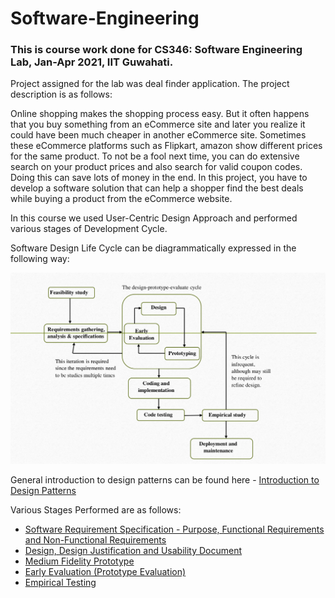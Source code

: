 # Software-Engineering

### This is course work done for CS346: Software Engineering Lab, Jan-Apr 2021, IIT Guwahati.

Project assigned for the lab was deal finder application. The project description is as follows:

Online shopping makes the shopping process easy. But it often happens that you buy something from an eCommerce site and later you realize it could
have been much cheaper in another eCommerce site. Sometimes these eCommerce platforms such as Flipkart, amazon show different prices for the same product. 
To not be a fool next time, you can do extensive search on
your product prices and also search for valid coupon codes. Doing this can save lots of money in the end. In this project, you have to develop a software solution that can help a shopper find the best deals
while buying a product from the eCommerce website.

In this course we used User-Centric Design Approach and performed various stages of Development Cycle. 



Software Design Life Cycle can be diagrammatically expressed in the following way:

![Software Development Life Cycle](https://github.com/ask7276/Software-Engineering/blob/master/Images/SDLC.png)



General introduction to design patterns can be found here - [Introduction to Design Patterns](https://github.com/ask7276/Software-Engineering/blob/master/Software%20Development%20Life%20Cycle/Introduction%20to%20Design%20Patterns.pdf)

Various Stages Performed are as follows:

* [Software Requirement Specification - Purpose, Functional Requirements and Non-Functional Requirements](https://github.com/ask7276/Software-Engineering/blob/master/Software%20Development%20Life%20Cycle/Software%20Requirements%20Specification%20(SRS).pdf)
* [Design, Design Justification and Usability Document](https://github.com/ask7276/Software-Engineering/blob/master/Software%20Development%20Life%20Cycle/Design%2C%20Design%20Justification%20and%20Usability%20Document.pdf)
* [Medium Fidelity Prototype](https://github.com/ask7276/Software-Engineering/blob/master/Software%20Development%20Life%20Cycle/Prototype.pdf)
* [Early Evaluation (Prototype Evaluation)](https://github.com/ask7276/Software-Engineering/blob/master/Software%20Development%20Life%20Cycle/Early%20Evaluation.pdf)
* [Empirical Testing](https://github.com/ask7276/Software-Engineering/blob/master/Software%20Development%20Life%20Cycle/Empirical%20Testing.pdf)

